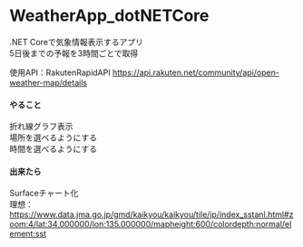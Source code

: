 # WeatherApp_dotNETCore
.NET Coreで気象情報表示するアプリ<br>
5日後までの予報を3時間ごとで取得

使用API：RakutenRapidAPI
https://api.rakuten.net/community/api/open-weather-map/details

#### やること
折れ線グラフ表示<br>
場所を選べるようにする<br>
時間を選べるようにする<br>

#### 出来たら
Surfaceチャート化<br>
理想：https://www.data.jma.go.jp/gmd/kaikyou/kaikyou/tile/jp/index_sstanl.html#zoom:4/lat:34.000000/lon:135.000000/mapheight:600/colordepth:normal/element:sst
